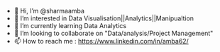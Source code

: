 - 👋 Hi, I’m @sharmaamba
- 👀 I’m interested in Data Visualisation||Analytics||Manipualtion
- 🌱 I’m currently learning Data Analytics
- 💞️ I’m looking to collaborate on "Data/analysis/Project Management"
- 📫 How to reach me : https://www.linkedin.com/in/amba62/

<!---
sharmaamba/sharmaamba is a ✨ special ✨ repository because its `README.md` (this file) appears on your GitHub profile.
You can click the Preview link to take a look at your changes.
--->
